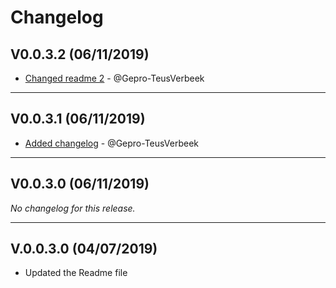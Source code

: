 # Changelog

## V0.0.3.2 (06/11/2019)
- [Changed readme 2](https://github.com/Gepro-TeusVerbeek/hello-world/commit/476bebee92e18896a908f2e5b2e124d72514ea54) - @Gepro-TeusVerbeek

---

## V0.0.3.1 (06/11/2019)
- [Added changelog](https://github.com/Gepro-TeusVerbeek/hello-world/commit/459c31b1d65dacd09df635f90f018653435770dd) - @Gepro-TeusVerbeek

---

## V0.0.3.0 (06/11/2019)
*No changelog for this release.*

---

## V.0.0.3.0 (04/07/2019)
- Updated the Readme file